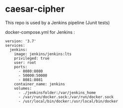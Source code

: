 # caesar-cipher

This repo is used by a Jenkins pipeline (Junit tests)

docker-compose.yml for Jenkins :

```
version: '3.7'
services:
  jenkins:
    image: jenkins/jenkins:lts
    privileged: true
    user: root
    ports:
      - 8080:8080
      - 50000:50000
      - 8081:8081
    container_name: jenkins
    volumes:
      - ./jenkinsfolder:/var/jenkins_home
      - /var/run/docker.sock:/var/run/docker.sock
      - /usr/local/bin/docker:/usr/local/bin/docker
 ```


